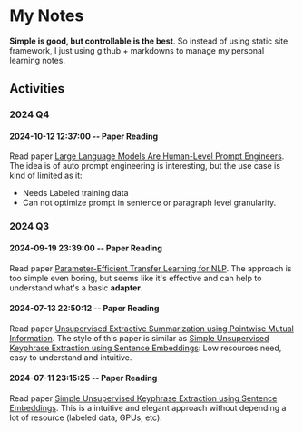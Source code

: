 # My Notes
**Simple is good, but controllable is the best**. So instead of using static site framework, 
I just using github + markdowns to manage my personal learning notes.


## Activities
### 2024 Q4
#### 2024-10-12 12:37:00 -- Paper Reading
Read paper [Large Language Models Are Human-Level Prompt Engineers](https://github.com/innerNULL/notes/tree/main/docs/papers/large-language-models-are-human-level-prompt-engineers).
The idea is of auto prompt engineering is interesting, but the use case is kind of limited as it:
* Needs Labeled training data
* Can not optimize prompt in sentence or paragraph level granularity. 

### 2024 Q3
#### 2024-09-19 23:39:00 -- Paper Reading
Read paper [Parameter-Efficient Transfer Learning for NLP](https://github.com/innerNULL/notes/tree/main/docs/papers/parameter-efficient-transfer-learning-for-nlp). 
The approach is too simple even boring, but seems like it's effective and can 
help to understand what's a basic **adapter**.

#### 2024-07-13 22:50:12 -- Paper Reading
Read paper [Unsupervised Extractive Summarization using Pointwise Mutual Information](https://github.com/innerNULL/notes/tree/main/docs/papers/unsupervised-extractive-summarization-using-pointwise-putual-information). 
The style of this paper is similar as [Simple Unsupervised Keyphrase Extraction using Sentence Embeddings](https://github.com/innerNULL/notes/tree/main/docs/papers/simple-unsupervised-keyphras-extraction-using-sentence-smbeddings): 
Low resources need, easy to understand and intuitive.

#### 2024-07-11 23:15:25 -- Paper Reading
Read paper [Simple Unsupervised Keyphrase Extraction using Sentence Embeddings](https://github.com/innerNULL/notes/tree/main/docs/papers/simple-unsupervised-keyphrase-extraction-using-sentence-smbeddings). 
This is a intuitive and elegant approach without depending a lot of resource (labeled data, GPUs, etc).

